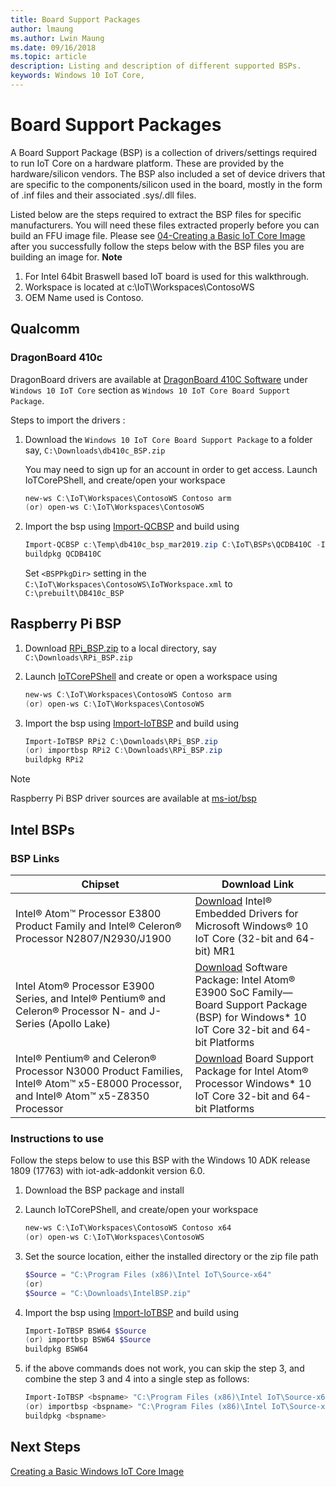 ```yaml
---
title: Board Support Packages
author: lmaung
ms.author: Lwin Maung
ms.date: 09/16/2018 
ms.topic: article 
description: Listing and description of different supported BSPs.
keywords: Windows 10 IoT Core, 
---
```


# Board Support Packages

A Board Support Package (BSP) is a collection of drivers/settings required to run IoT Core on a hardware platform. These are provided by the hardware/silicon vendors. The BSP also included a set of device drivers that are specific to the components/silicon used in the board, mostly in the form of .inf files and their associated .sys/.dll files.

Listed below are the steps required to extract the BSP files for specific manufacturers. You will need these files extracted properly before you can build an FFU image file. Please see [04-Creating a Basic IoT Core Image](../Create-IoT-Image/CreateBasicImage.md) after you successfully follow the steps below with the BSP files you are building an image for.
**Note** 
1. For Intel 64bit Braswell based IoT board is used for this walkthrough. 
2. Workspace is located at c:\IoT\Workspaces\ContosoWS
3. OEM Name used is Contoso.

## Qualcomm
### DragonBoard 410c
DragonBoard drivers are available at [DragonBoard 410C Software](https://developer.qualcomm.com/hardware/dragonboard-410c/software) under `Windows 10 IoT Core` section as `Windows 10 IoT Core Board Support Package`.

Steps to import the drivers :

1. Download the `Windows 10 IoT Core Board Support Package` to a folder say, `C:\Downloads\db410c_BSP.zip`<p>You may need to sign up for an account in order to get access. Launch IoTCorePShell, and create/open your workspace

    ``` powershell
    new-ws C:\IoT\Workspaces\ContosoWS Contoso arm
    (or) open-ws C:\IoT\Workspaces\ContosoWS
    ```

3. Import the bsp using [Import-QCBSP](https://github.com/ms-iot/iot-adk-addonkit/blob/master/Tools/IoTCoreImaging/Docs/Import-QCBSP.md) and build using

    ``` powershell
    Import-QCBSP c:\Temp\db410c_bsp_mar2019.zip C:\IoT\BSPs\QCDB410C -ImportBSP
    buildpkg QCDB410C
    ```

    Set `<BSPPkgDir>` setting in the `C:\IoT\Workspaces\ContosoWS\IoTWorkspace.xml` to `C:\prebuilt\DB410c_BSP`
        
## Raspberry Pi BSP

1. Download [RPi_BSP.zip](https://github.com/ms-iot/iot-adk-addonkit/releases/download/17134_v5.3/RPi_BSP.zip) to a local directory, say `C:\Downloads\RPi_BSP.zip`
2. Launch [IoTCorePShell](https://github.com/ms-iot/iot-adk-addonkit) and create or open a workspace using

    ``` powershell
    new-ws C:\IoT\Workspaces\ContosoWS Contoso arm
    (or) open-ws C:\IoT\Workspaces\ContosoWS
    ```

3. Import the bsp using [Import-IoTBSP](https://github.com/ms-iot/iot-adk-addonkit/blob/master/Tools/IoTCoreImaging/Docs/Import-IoTBSP.md) and build using

    ``` powershell
    Import-IoTBSP RPi2 C:\Downloads\RPi_BSP.zip
    (or) importbsp RPi2 C:\Downloads\RPi_BSP.zip
    buildpkg RPi2
    ```

> [!NOTE]
> Raspberry Pi BSP driver sources are available at [ms-iot/bsp](https://github.com/ms-iot/bsp)


## Intel BSPs

### BSP Links

| Chipset          | Download Link          |
|--------------- |--------------------- |
| Intel® Atom™ Processor E3800 Product Family and Intel® Celeron® Processor N2807/N2930/J1900  | [Download](https://downloadcenter.intel.com/download/25618) Intel® Embedded Drivers for Microsoft Windows® 10 IoT Core (32-bit and 64-bit) MR1 |
|Intel Atom® Processor E3900 Series, and Intel® Pentium® and Celeron® Processor N- and J-Series (Apollo Lake)| [Download](https://downloadcenter.intel.com/download/25618) Software Package: Intel Atom® E3900 SoC Family—Board Support Package (BSP) for Windows* 10 IoT Core 32-bit and 64-bit Platforms |
|Intel® Pentium® and Celeron® Processor N3000 Product Families, Intel® Atom™ x5-E8000 Processor, and Intel® Atom™ x5-Z8350 Processor| [Download](https://www.intel.com/content/www/us/en/embedded/products/braswell/software-and-drivers.html) Board Support Package for Intel Atom® Processor Windows* 10 IoT Core 32-bit and 64-bit Platforms |

### Instructions to use

Follow the steps below to use this BSP with the Windows 10 ADK release 1809 (17763) with iot-adk-addonkit version 6.0.


1. Download the BSP package and install
2. Launch IoTCorePShell, and create/open your workspace

    ``` powershell
    new-ws C:\IoT\Workspaces\ContosoWS Contoso x64
    (or) open-ws C:\IoT\Workspaces\ContosoWS
    ```

3. Set the source location, either the installed directory or the zip file path 

    ``` powershell
    $Source = "C:\Program Files (x86)\Intel IoT\Source-x64"
    (or) 
    $Source = "C:\Downloads\IntelBSP.zip"
    ```

4. Import the bsp using [Import-IoTBSP](https://github.com/ms-iot/iot-adk-addonkit/blob/master/Tools/IoTCoreImaging/Docs/Import-IoTBSP.md) and build using

    ``` powershell
    Import-IoTBSP BSW64 $Source
    (or) importbsp BSW64 $Source
    buildpkg BSW64
    ```
5. if the above commands does not work, you can skip the step 3, and combine the step 3 and 4 into a single step as follows:

    ``` powershell
    Import-IoTBSP <bspname> "C:\Program Files (x86)\Intel IoT\Source-x64"
    (or) importbsp <bspname> "C:\Program Files (x86)\Intel IoT\Source-x64"
    buildpkg <bspname>
    ```
## Next Steps
[Creating a Basic Windows IoT Core Image](../Create-IoT-Image/CreateBasicImage.md)
